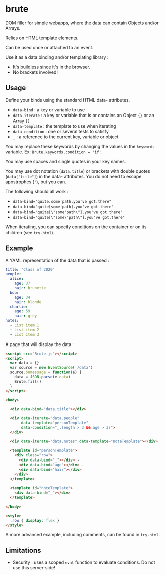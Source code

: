 # brute

DOM filler for simple webapps, where the data can contain Objects and/or Arrays.

Relies on HTML template elements.

Can be used once or attached to an event.

Use it as a data binding and/or templating library :
- It's buildless since it's in the browser.
- No brackets involved!

## Usage

Define your binds using the standard HTML data- attributes.

- `data-bind` : a key or variable to use
- `data-iterate` : a key or variable that is or contains an Object `{}` or an Array `[]`
- `data-template` : the template to use when iterating
- `data-condition` : one or several tests to satisfy
- `_` : a reference to the current key, variable or object

You may replace these keywords by changing the values in the `keywords` variable. Ex: `Brute.keywords.condition = 'if'`.

You may use spaces and single quotes in your key names.

You may use dot notation (`data.title`) or brackets with double quotes (`data["title"]`) in the data- attributes. You do not need to escape apostrophes (`'`), but you can.

The following should all work :

- `data-bind="quite.some'path.you've got.there"`
- `data-bind="quite[some'path].you've got.there"`
- `data-bind="quite[\"some'path\"].you've got.there"`
- `data-bind="quite[\"some\'path\"].you've got.there"`

When iterating, you can specify conditions on the container or on its children (see `try.html`).

## Example

A YAML representation of the data that is passed :

```yaml
title: "Class of 2020"
people:
  alice:
    age: 37
    hair: brunette
  bob:
    age: 34
    hair: blonde
  charlie:
    age: 59
    hair: grey
notes:
  - List item 1
  - List item 2
  - List item 3
```

A page that will display the data :

```html
<script src="Brute.js"></script>
<script>
  var data = {}
  var source = new EventSource('/data')
  source.onmessage = function(e) {
    data = JSON.parse(e.data)
    Brute.fill()
  }
</script>

<body>
  
  <div data-bind="data.title"></div>

  <div data-iterate="data.people"
       data-template="personTemplate"
       data-condition="_.length > 3 && age > 37">
  </div>

  <div data-iterate="data.notes" data-template="noteTemplate"></div>
  
  <template id="personTemplate">
    <div class="row">
      <div data-bind="_"></div> - 
      <div data-bind="age"></div> - 
      <div data-bind="hair"></div>
    </div>
  </template>
  
  <template id="noteTemplate">
    <div data-bind="_"></div>
  </template>
  
</body>

<style>
  .row { display: flex }
</style>
```

A more advanced example, including comments, can be found in `try.html`.

## Limitations

- Security : uses a scoped `eval` function to evaluate conditions. Do not use this server-side!
